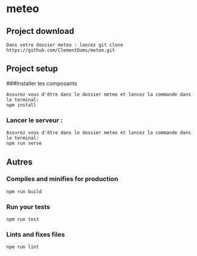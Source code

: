 # meteo

## Project download
```
Dans votre dossier meteo : lancez git clone https://github.com/ClementDums/meteo.git
```

## Project setup

###Installer les composants
```
Assurez vous d'être dans le dossier meteo et lancez la commande dans le terminal: 
npm install
```

### Lancer le serveur : 
```
Assurez vous d'être dans le dossier meteo et lancez la commande dans le terminal: 
npm run serve
```
## Autres 

### Compiles and minifies for production
```
npm run build
```

### Run your tests
```
npm run test
```

### Lints and fixes files
```
npm run lint
```
